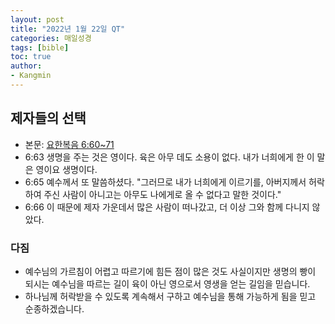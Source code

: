 ```yaml
---
layout: post
title: "2022년 1월 22일 QT"
categories: 매일성경
tags: [bible]
toc: true
author:
- Kangmin
---
```


## 제자들의 선택
- 본문: [요한복음 6:60~71](https://www.bskorea.or.kr/bible/korbibReadpage.php?version=SAENEW&book=jhn&chap=6&sec=60&cVersion=&fontSize=15px&fontWeight=normal#focus)
- 6:63 생명을 주는 것은 영이다. 육은 아무 데도 소용이 없다. 내가 너희에게 한 이 말은 영이요 생명이다.
- 6:65 예수께서 또 말씀하셨다. "그러므로 내가 너희에게 이르기를, 아버지께서 허락하여 주신 사람이 아니고는 아무도 나에게로 올 수 없다고 말한 것이다."
- 6:66 이 때문에 제자 가운데서 많은 사람이 떠나갔고, 더 이상 그와 함께 다니지 않았다.

### 다짐
- 예수님의 가르침이 어렵고 따르기에 힘든 점이 많은 것도 사실이지만 생명의 빵이 되시는 예수님을 따르는 길이 육이 아닌
  영으로서 영생을 얻는 길임을 믿습니다.
- 하나님께 허락받을 수 있도록 계속해서 구하고 예수님을 통해 가능하게 됨을 믿고 순종하겠습니다.
